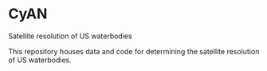 # CyAN
Satellite resolution of US waterbodies

This repository houses data and code for determining the satellite resolution of US waterbodies. 
